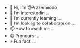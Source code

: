 - 👋 Hi, I’m @Przzemoooo
- 👀 I’m interestedin ...
- 🌱 I’m currently learning ...
- 💞️ I’m looking to collaborate on ...
- 📫 How to reach me ...
- 😄 Pronouns: ...
- ⚡ Fun fact: ...

<!---
Przzemoooo/Przzemoooo is a ✨ special ✨ repository be cause its `README.md` (this file) appears on your GitHub profile.
You can click the Preview link to take a look at your changes.
--->

